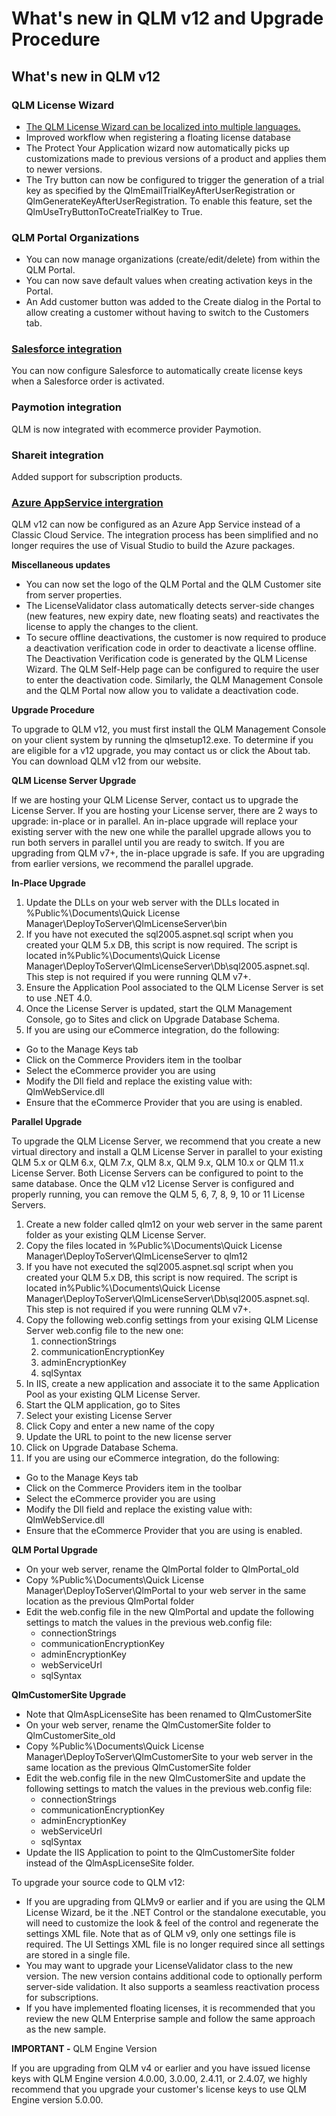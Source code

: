# What's new in QLM v12 and Upgrade Procedure

## **What's new in QLM v12**

### QLM License Wizard

* [The QLM License Wizard can be localized into multiple languages.](../how-to/qlm-license-wizard-localization.md)
* Improved workflow when registering a floating license database
* The Protect Your Application wizard now automatically picks up customizations made to previous versions of a product and applies them to newer versions.
* The Try button can now be configured to trigger the generation of a trial key as specified by the QlmEmailTrialKeyAfterUserRegistration or QlmGenerateKeyAfterUserRegistration. To enable this feature, set the QlmUseTryButtonToCreateTrialKey to True.

### QLM Portal Organizations

* You can now manage organizations (create/edit/delete) from within the QLM Portal.
* You can now save default values when creating activation keys in the Portal.
* An Add customer button was added to the Create dialog in the Portal to allow creating a customer without having to switch to the Customers tab.

### [Salesforce integration](../3rd-party-integration/salesforce-integration-how-to-automatically-create-a-license-when-an-order-is-activated.md)

You can now configure Salesforce to automatically create license keys when a Salesforce order is activated.

### Paymotion integration

QLM is now integrated with ecommerce provider Paymotion.

### Shareit integration

Added support for subscription products.

### [Azure AppService intergration](../qlm-license-server/qlm-v12+-azure-integration.md)

QLM v12 can now be configured as an Azure App Service instead of a Classic Cloud Service. The integration process has been simplified and no longer requires the use of Visual Studio to build the Azure packages. &#x20;

**Miscellaneous updates**

* You can now set the logo of the QLM Portal and the QLM Customer site from server properties.&#x20;
* The LicenseValidator class automatically detects server-side changes (new features, new expiry date, new floating seats) and reactivates the license to apply the changes to the client.
* To secure offline deactivations, the customer is now required to produce a deactivation verification code in order to deactivate a license offline. The Deactivation Verification code is generated by the QLM License Wizard. The QLM Self-Help page can be configured to require the user to enter the deactivation code. Similarly, the QLM Management Console and the QLM Portal now allow you to validate a deactivation code.

**Upgrade Procedure**

To upgrade to QLM v12, you must first install the QLM Management Console on your client system by running the qlmsetup12.exe. To determine if you are eligible for a v12 upgrade, you may contact us or click the About tab. You can download QLM v12 from our website.

**QLM License Server Upgrade**

If we are hosting your QLM License Server, contact us to upgrade the License Server. If you are hosting your License server, there are 2 ways to upgrade: in-place or in parallel. An in-place upgrade will replace your existing server with the new one while the parallel upgrade allows you to run both servers in parallel until you are ready to switch. If you are upgrading from QLM v7+, the in-place upgrade is safe. If you are upgrading from earlier versions, we recommend the parallel upgrade.

**In-Place Upgrade**

1. Update the DLLs on your web server with the DLLs located in %Public%\Documents\Quick License Manager\DeployToServer\QlmLicenseServer\bin
2. If you have not executed the sql2005.aspnet.sql script when you created your QLM 5.x DB, this script is now required. The script is located in%Public%\Documents\Quick License Manager\DeployToServer\QlmLicenseServer\Db\sql2005.aspnet.sql. This step is not required if you were running QLM v7+.
3. Ensure the Application Pool associated to the QLM License Server is set to use .NET 4.0.
4. Once the License Server is updated, start the QLM Management Console, go to Sites and click on Upgrade Database Schema.
5. If you are using our eCommerce integration, do the following:

* Go to the Manage Keys tab
* Click on the Commerce Providers item in the toolbar
* Select the eCommerce provider you are using
* Modify the Dll field and replace the existing value with: QlmWebService.dll&#x20;
* Ensure that the eCommerce Provider that you are using is enabled.

**Parallel Upgrade**

To upgrade the QLM License Server, we recommend that you create a new virtual directory and install a QLM License Server in parallel to your existing QLM 5.x or QLM 6.x, QLM 7.x, QLM 8.x, QLM 9.x, QLM 10.x or QLM 11.x License Server. Both License Servers can be configured to point to the same database. Once the QLM v12 License Server is configured and properly running, you can remove the QLM 5, 6, 7, 8, 9, 10 or 11 License Servers.&#x20;

1. Create a new folder called qlm12 on your web server in the same parent folder as your existing QLM License Server.
2. Copy the files located in %Public%\Documents\Quick License Manager\DeployToServer\QlmLicenseServer to qlm12
3. If you have not executed the sql2005.aspnet.sql script when you created your QLM 5.x DB, this script is now required. The script is located in%Public%\Documents\Quick License Manager\DeployToServer\QlmLicenseServer\Db\sql2005.aspnet.sql. This step is not required if you were running QLM v7+.
4. Copy the following web.config settings from your exising QLM License Server web.config file to the new one:
   1. connectionStrings&#x20;
   2. communicationEncryptionKey
   3. adminEncryptionKey
   4. sqlSyntax
5. In IIS, create a new application and associate it to the same Application Pool as your existing QLM License Server.
6. Start the QLM application, go to Sites
7. Select your existing License Server
8. Click Copy and enter a new name of the copy
9. Update the URL to point to the new license server
10. Click on Upgrade Database Schema.
11. If you are using our eCommerce integration, do the following:

* Go to the Manage Keys tab
* Click on the Commerce Providers item in the toolbar
* Select the eCommerce provider you are using
* Modify the Dll field and replace the existing value with: QlmWebService.dll&#x20;
* Ensure that the eCommerce Provider that you are using is enabled.

**QLM Portal Upgrade**

* On your web server, rename the QlmPortal folder to QlmPortal\_old
* Copy %Public%\Documents\Quick License Manager\DeployToServer\QlmPortal to your web server in the same location as the previous QlmPortal folder
* Edit the web.config file in the new QlmPortal and update the following settings to match the values in the previous web.config file:
  * connectionStrings
  * communicationEncryptionKey
  * adminEncryptionKey
  * webServiceUrl
  * sqlSyntax

**QlmCustomerSite Upgrade**

* Note that QlmAspLicenseSite has been renamed to QlmCustomerSite
* On your web server, rename the QlmCustomerSite folder to QlmCustomerSite\_old
* Copy %Public%\Documents\Quick License Manager\DeployToServer\QlmCustomerSite to your web server in the same location as the previous QlmCustomerSite folder
* Edit the web.config file in the new QlmCustomerSite and update the following settings to match the values in the previous web.config file:
  * connectionStrings
  * communicationEncryptionKey
  * adminEncryptionKey
  * webServiceUrl
  * sqlSyntax
* Update the IIS Application to point to the QlmCustomerSite folder instead of the QlmAspLicenseSite folder.

To upgrade your source code to QLM v12:

* If you are upgrading from QLMv9 or earlier and if you are using the QLM License Wizard, be it the .NET Control or the standalone executable, you will need to customize the look & feel of the control and regenerate the settings XML file. Note that as of QLM v9, only one settings file is required. The UI Settings XML file is no longer required since all settings are stored in a single file.
* You may want to upgrade your LicenseValidator class to the new version. The new version contains additional code to optionally perform server-side validation. It also supports a seamless reactivation process for subscriptions.&#x20;
* If you have implemented floating licenses, it is recommended that you review the new QLM Enterprise sample and follow the same approach as the new sample.&#x20;

**IMPORTANT -** QLM Engine Version

If you are upgrading from QLM v4 or earlier and you have issued license keys with QLM Engine version 4.0.00, 3.0.00, 2.4.11, or 2.4.07, we highly recommend that you upgrade your customer's license keys to use QLM Engine version 5.0.00.

